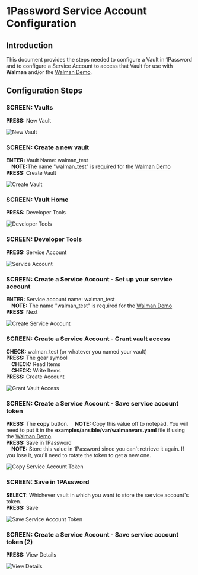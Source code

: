 # 1Password Service Account Configuration
## Introduction
This document provides the steps needed to configure a Vault in 1Password and to configure a Service Account to access that Vault for use with <b>Walman</b> and/or the [Walman Demo](https://github.com/twhalsema/walman/tree/main?tab=readme-ov-file#walman-demo).

## Configuration Steps

### SCREEN: Vaults
<b>PRESS:</b> New Vault  

![New Vault](/assets/images/op_service_account/01_NewVault.png)

### SCREEN: Create a new vault
<b>ENTER:</b> Vault Name: walman_test  
    &emsp;<b>NOTE:</b>The name "walman_test" is required for the [Walman Demo](https://github.com/twhalsema/walman/tree/main?tab=readme-ov-file#walman-demo)  
<b>PRESS:</b> Create Vault  

![Create Vault](/assets/images/op_service_account/02_VaultName.png)

### SCREEN: Vault Home
<b>PRESS:</b> Developer Tools  

![Developer Tools](/assets/images/op_service_account/03_VaultHome.png)

### SCREEN: Developer Tools
<b>PRESS:</b> Service Account  

![Service Account](/assets/images/op_service_account/04_DeveloperTools.png)

### SCREEN: Create a Service Account - Set up your service account
<b>ENTER:</b> Service account name: walman_test  
      &emsp;<b>NOTE:</b> The name "walman_test" is required for the [Walman Demo](https://github.com/twhalsema/walman/tree/main?tab=readme-ov-file#walman-demo)   
<b>PRESS:</b> Next  

![Create Service Account](/assets/images/op_service_account/05_CreateServiceAccount.png)

### SCREEN: Create a Service Account - Grant vault access
<b>CHECK:</b> walman_test (or whatever you named your vault)  
<b>PRESS:</b> The gear symbol  
    &emsp;<b>CHECK:</b> Read Items  
    &emsp;<b>CHECK:</b> Write Items  
<b>PRESS:</b> Create Account  

![Grant Vault Access](/assets/images/op_service_account/06_GrantVaultAccess.png)

### SCREEN: Create a Service Account - Save service account token
<b>PRESS:</b> The <b>copy</b> button. 
    &emsp;<b>NOTE:</b> Copy this value off to notepad. You will need to put it in the <b>examples/ansible/var/walmanvars.yaml</b> file if using the [Walman Demo](https://github.com/twhalsema/walman/tree/main?tab=readme-ov-file#walman-demo).  
<b>PRESS:</b> Save in 1Password  
    &emsp;<b>NOTE:</b> Store this value in 1Password since you can't retrieve it again. If you lose it, you'll need to rotate the token to get a new one.  

![Copy Service Account Token](/assets/images/op_service_account/07_ServiceAccountToken.png)

### SCREEN: Save in 1PAssword
<b>SELECT:</b> Whichever vault in which you want to store the service account's token.  
<b>PRESS:</b> Save  

![Save Service Account Token](/assets/images/op_service_account/08_SaveToken.png)

### SCREEN: Create a Service Account - Save service account token (2)
<b>PRESS:</b> View Details  

![View Details](/assets/images/op_service_account/09_ViewDetails.png)

